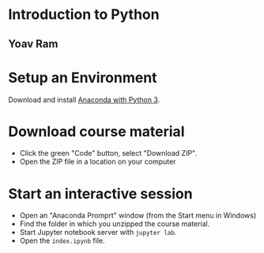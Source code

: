 # Introduction to Python
## Yoav Ram

# Setup an Environment

Download and install [Anaconda with Python 3](http://anaconda.com/products/individual).

# Download course material

- Click the green "Code" button, select "Download ZIP".
- Open the ZIP file in a location on your computer

# Start an interactive session

- Open an "Anaconda Promprt" window (from the Start menu in Windows)
- Find the folder in which you unzipped the course material.
- Start Jupyter notebook server with `jupyter lab`.
- Open the `index.ipynb` file.

